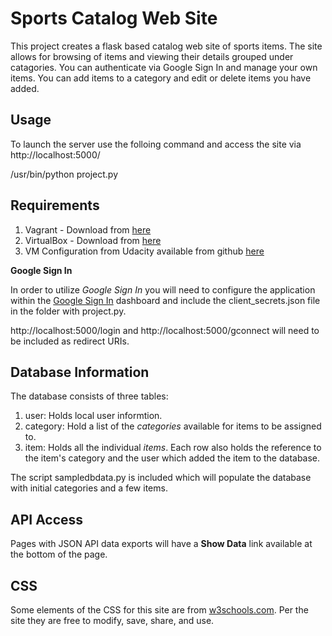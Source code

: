 
# Sports Catalog Web Site

This project creates a flask based catalog web site of sports items.  The site allows for browsing of items and viewing their details grouped under catagories.  You can authenticate via Google Sign In and manage your own items.  You can add items to a category and edit or delete items you have added.

## Usage

To launch the server use the folloing command and access the site via http://localhost:5000/

/usr/bin/python project.py

## Requirements

1. Vagrant - Download from [here](https://www.vagrantup.com)
2. VirtualBox - Download from [here](https://www.virtualbox.org)
3. VM Configuration from Udacity available from github [here](https://github.com/udacity/fullstack-nanodegree-vm)

**Google Sign In**

In order to utilize _Google Sign In_ you will need to configure the application within the [Google Sign In](https://developers.google.com/identity/) dashboard and include the client_secrets.json file in the folder with project.py.

http://localhost:5000/login and http://localhost:5000/gconnect will need to be included as redirect URIs.

## Database Information

The database consists of three tables:
1. user: Holds local user informtion.
2. category: Hold a list of the _categories_ available for items to be assigned to.
3. item: Holds all the individual _items_.  Each row also holds the reference to the item's category and the user which added the item to the database.

The script sampledbdata.py is included which will populate the database with initial categories and a few items.

## API Access

Pages with JSON API data exports will have a **Show Data** link available at the bottom of the page.

## CSS

Some elements of the CSS for this site are from [w3schools.com](https://www.w3schools.com/w3css/w3css_templates.asp).  Per the site they are free to modify, save, share, and use.
